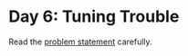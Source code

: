 # Day 6: Tuning Trouble

Read the [problem statement](https://adventofcode.com/2022/day/6) carefully.
